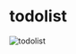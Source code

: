 # todolist


![todolist](https://github.com/Cyishen/todolist/assets/52564123/036b0a18-ebdb-478b-9347-f93f803b5982)
